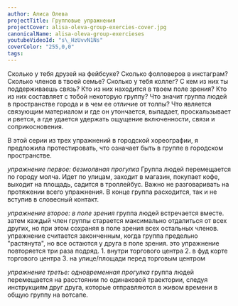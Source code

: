 ```yaml
---
author: Алиса Олева
projectTitle: Групповые упражнения
projectCover: alisa-oleva-group-exercies-cover.jpg
canonicalName: alisa-oleva-group-exercieses
youtubeVideoId: "s\_HzUvvN1Ns"
coverColor: "255,0,0"
tags: 
---
```


Сколько у тебя друзей на фейбсуке? Сколько фолловеров в инстаграм? Сколько членов в твоей семье? Сколько у тебя коллег? С кем из них ты поддерживаешь связь? Кто из них находится в твоем поле зрения? Кто из них составляет с тобой некоторую группу? Что значит группа людей в пространстве города и в чем ее отличие от толпы? Что является связующим материалом и где он утончается, выпадает, проскальзывает и рвется, а где удается удержать ощущение включенности, связи и соприкосновения.  
  
В этой серии из трех упражнений в городской хореографии, я предложила протестировать, что означает быть в группе в городском пространстве.  
  
_упражнение первое: безмолвная прогулка_
Группа людей перемещается по городу молча. Идет по улицам, заходит в магазин, покупает кофе, выходит на площадь, садится в троллейбус. Важно не разговаривать на протяжении всего упражнения. В конце группа расходится, так и не вступив в словесный контакт.  
  
_упражнение второе: в поле зрения_
группа людей встречается вместе. затем каждый член группы старается максимально отдалиться от всех других, но при этом сохраняя в поле зрения всех остальных членов. упражнение считается законченным, когда группа предельно "растянута", но все остаются у друга в поле зрения.
это упражнение повторяется три раза подряд. 1. внутри торгового центра 2. в фуд корте торгового центра 3. на улице/площади перед торговым центром  
  
_упражнение третье: одновременная прогулка_
группа людей перемещается на расстоянии по одинаковой траектории, следуя инструкциям друг друга, которые отправляются в живом времени в общую группу на вотсапе.